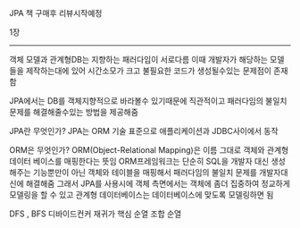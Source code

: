 JPA 책 구매후 리뷰시작예정


1장
***********

객체 모델과 관계형DB는 지향하는 패러다임이 서로다름 
이때 개발자가 해당하는 모델들을 제작하는대에 있어 시간소모가 크고 
불필요한 코드가 생성될수있는 문제점이 존재함 

JPA에서는 DB를 객체지향적으로 바라볼수 있기때문에 직관적이고 패러다임의 불일치문제를 
해결해줄수있는 방법을 제공해줌 


JPA란 무엇인가? 
JPA는 ORM 기술 표준으로 애플리케이션과 JDBC사이에서 동작

ORM은 무엇인가? 
ORM(Object-Relational Mapping)은 이름 그대로 객체와 관계형 데이터 베이스를 매핑한다는 뜻임 
ORM프레임워크는 단순히 SQL을 개발자 대신 생성해주는 기능뿐만이 아닌
객체와 테이블을 매핑해서 패러다임의 불일치 문제를 개발자대신에 해결해줌
그래서 JPA를 사용시에 객체 측면에서는 객체에 좀더 집중하여 정교하게 모델링을 할 수 있고 
관계형 데이터베이스는 데이터베이스에 맞도록 모델링하면 됨

DFS , BFS
디바이드컨커
재귀가 핵심
순열
조합 순열